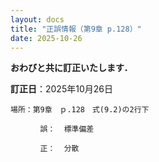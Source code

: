 ```yaml
---
layout: docs
title: "正誤情報（第9章 p.128）"
date: 2025-10-26
---
```

**おわびと共に訂正いたします．**

**訂正日**：2025年10月26日

```
場所：第9章　ｐ.128　式(9.2)の2行下

　　　　誤：  標準偏差

　　　　正：  分散
```